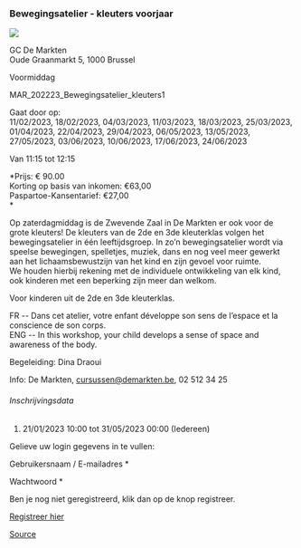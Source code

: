 ### Bewegingsatelier - kleuters voorjaar

![](https://s3-eu-west-1.amazonaws.com/os-kwdo/prod/vgc/images/activity/5efb3ecab2a27_2019_bewegingsatelier_kleuters_©Herman_Genbrugge@Stadsbiografie_Brussel_%28web%29.JPG)

GC De Markten  
Oude Graanmarkt 5, 1000 Brussel

Voormiddag

MAR\_202223\_Bewegingsatelier_kleuters1

Gaat door op:  
11/02/2023, 18/02/2023, 04/03/2023, 11/03/2023, 18/03/2023, 25/03/2023, 01/04/2023, 22/04/2023, 29/04/2023, 06/05/2023, 13/05/2023, 27/05/2023, 03/06/2023, 10/06/2023, 17/06/2023, 24/06/2023

Van 11:15 tot 12:15

*Prijs: € 90.00  
Korting op basis van inkomen: €63,00  
Paspartoe-Kansentarief: €27,00  
*

Op zaterdagmiddag is de Zwevende Zaal in De Markten er ook voor de grote kleuters! De kleuters van de 2de en 3de kleuterklas volgen het bewegingsatelier in één leeftijdsgroep. In zo’n bewegingsatelier wordt via speelse bewegingen, spelletjes, muziek, dans en nog veel meer gewerkt aan het lichaamsbewustzijn van het kind en zijn gevoel voor ruimte.  
We houden hierbij rekening met de individuele ontwikkeling van elk kind, ook kinderen met een beperking zijn meer dan welkom.  
  
Voor kinderen uit de 2de en 3de kleuterklas.  
  
FR -- Dans cet atelier, votre enfant développe son sens de l’espace et la conscience de son corps.  
ENG -- In this workshop, your child develops a sense of space and awareness of the body.  

Begeleiding: Dina Draoui  
  
Info: De Markten, [cursussen@demarkten.be](mailto:cursussen@demarkten.be), 02 512 34 25  
  

###### Inschrijvingsdata

1.  21/01/2023 10:00 tot 31/05/2023 00:00 (Iedereen)

Gelieve uw login gegevens in te vullen:

Gebruikersnaam / E-mailadres * 

Wachtwoord * 

  

Ben je nog niet geregistreerd, klik dan op de knop registreer.

[Registreer hier](/registration)

[Source](https://tickets.vgc.be/activity/subscribe/MAR_202223_Bewegingsatelier_kleuters1)